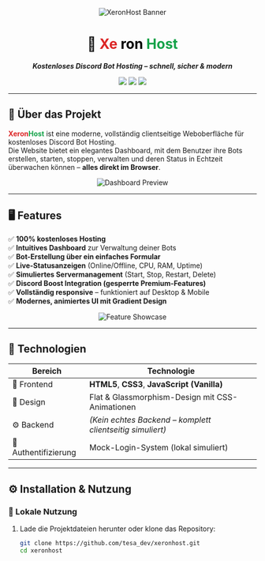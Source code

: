 <p align="center">
  <img src="https://via.placeholder.com/1200x350/0a0a0a/ffffff?text=XeronHost+-+Kostenloses+Discord+Bot+Hosting" alt="XeronHost Banner" />
</p>

<h1 align="center">
  🚀 
  <span style="color:#dc2626;">Xe</span>
  <span style="color:#000000;">ron</span>
  <span style="color:#16a34a;">Host</span>
</h1>

<p align="center">
  <b><i>Kostenloses Discord Bot Hosting – schnell, sicher & modern</i></b>
</p>

<p align="center">
  <img src="https://img.shields.io/badge/Status-Active-success?style=for-the-badge" />
  <img src="https://img.shields.io/badge/License-MIT-blue?style=for-the-badge" />
  <img src="https://img.shields.io/badge/Frontend-HTML%20%7C%20CSS%20%7C%20JS-orange?style=for-the-badge" />
</p>

---

## 💬 Über das Projekt

**<span style="color:#dc2626;">Xeron</span><span style="color:#16a34a;">Host</span>** ist eine moderne, vollständig clientseitige Weboberfläche für kostenloses Discord Bot Hosting.  
Die Website bietet ein elegantes Dashboard, mit dem Benutzer ihre Bots erstellen, starten, stoppen, verwalten und deren Status in Echtzeit überwachen können – **alles direkt im Browser**.

<p align="center">
  <img src="https://via.placeholder.com/1000x500/111111/ffffff?text=XeronHost+Dashboard+Vorschau" alt="Dashboard Preview" />
</p>

---

## 🖥️ Features

✅ **100% kostenloses Hosting**  
✅ **Intuitives Dashboard** zur Verwaltung deiner Bots  
✅ **Bot-Erstellung über ein einfaches Formular**  
✅ **Live-Statusanzeigen** (Online/Offline, CPU, RAM, Uptime)  
✅ **Simuliertes Servermanagement** (Start, Stop, Restart, Delete)  
✅ **Discord Boost Integration (gesperrte Premium-Features)**  
✅ **Vollständig responsive** – funktioniert auf Desktop & Mobile  
✅ **Modernes, animiertes UI mit Gradient Design**

<p align="center">
  <img src="https://via.placeholder.com/900x400/0a0a0a/16a34a?text=Feature+Showcase" alt="Feature Showcase" />
</p>

---

## 🧩 Technologien

| Bereich | Technologie |
|----------|--------------|
| 🎨 Frontend | **HTML5**, **CSS3**, **JavaScript (Vanilla)** |
| 🧠 Design | Flat & Glassmorphism-Design mit CSS-Animationen |
| ⚙️ Backend | *(Kein echtes Backend – komplett clientseitig simuliert)* |
| 🔐 Authentifizierung | Mock-Login-System (lokal simuliert) |

---

## ⚙️ Installation & Nutzung

### 🔧 Lokale Nutzung

1. Lade die Projektdateien herunter oder klone das Repository:
   ```bash
   git clone https://github.com/tesa_dev/xeronhost.git
   cd xeronhost
